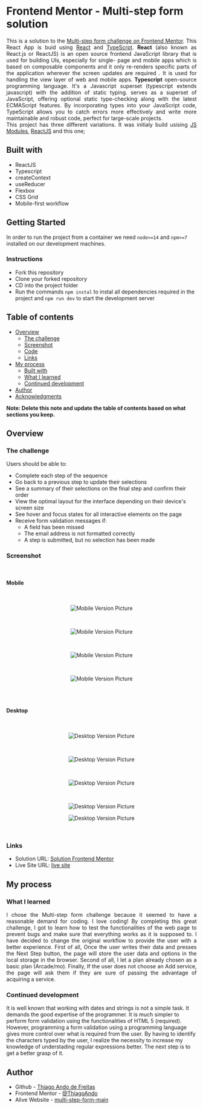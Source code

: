 # Frontend Mentor - Multi-step form solution

<div style="text-align: justify">

This is a solution to the [Multi-step form challenge on Frontend Mentor](https://www.frontendmentor.io/challenges/multistep-form-YVAnSdqQBJ). This React App is buid using [React](https://react.dev/) and [TypeScrpt](https://www.typescriptlang.org/docs/handbook/intro.html). <spam style="font-weight: bold"> React</spam> (also known as React.js or ReactJS) is an open source frontend JavaScript library that is used for building UIs, especially for single- page and mobile apps which is based on composable components
and it only re-renders specific parts of the application wherever the screen updates are required . It is used for handling the view layer of
web and mobile apps.<spam style="font-weight: bold"> Typescript</spam> open-source programming language. It's a Javascript superset (typescript extends javascript) with the addition of static typing. serves as a superset of JavaScript, offering optional static type-checking along with the latest ECMAScript features. By incorporating types into your JavaScript code, TypeScript allows you to catch errors more effectively and write more maintainable and robust code, perfect for large-scale projects.
</br>
This project has three different variations. It was initialy build usising [JS Modules](https://github.com/ThiagoAndo/multi-step-form-main), [ReactJS](https://github.com/ThiagoAndo/React-mult-step-form) and this one;

</div>

## Built with

- ReactJS
- Typescript
- createContext
- useReducer
- Flexbox
- CSS Grid
- Mobile-first workflow

## Getting Started

In order to run the project from a container we need `node>=14` and `npm>=7` installed on our development machines.
### Instructions
- Fork this repository
- Clone your forked repository
- CD into the project folder
- Run the commands `npm instal` to instal all dependencies required in the project and `npm run dev` to start the development server



## Table of contents

- [Overview](#overview)
  - [The challenge](#the-challenge)
  - [Screenshot](#screenshot)
  - [Code](#code)
  - [Links](#links)
- [My process](#my-process)
  - [Built with](#built-with)
  - [What I learned](#what-i-learned)
  - [Continued development](#continued-development)
- [Author](#author)
- [Acknowledgments](#acknowledgments)

**Note: Delete this note and update the table of contents based on what sections you keep.**

## Overview

### The challenge

Users should be able to:

- Complete each step of the sequence
- Go back to a previous step to update their selections
- See a summary of their selections on the final step and confirm their order
- View the optimal layout for the interface depending on their device's screen size
- See hover and focus states for all interactive elements on the page
- Receive form validation messages if:
  - A field has been missed
  - The email address is not formatted correctly
  - A step is submitted, but no selection has been made
### Screenshot

</br>

#### Mobile

</br>
<p align="center">
    <img src="./screenshots/Mob2.PNG" alt="Mobile Version Picture">
</p>
</br>
<p align="center">
    <img src="./screenshots/Mob3.PNG" alt="Mobile Version Picture">
</p>
</br>
<p align="center">
    <img src="./screenshots/Mob4.PNG" alt="Mobile Version Picture">
</p>
</br>
<p align="center">
    <img src="./screenshots/Mob5.PNG" alt="Mobile Version Picture">
</p>
</br>
</br>

#### Desktop

</br>
<p align="center">
    <img src="./screenshots/Desk1.PNG" alt="Desktop Version Picture">
</p>
</br>
<p align="center">
    <img src="./screenshots/Desk2.PNG" alt="Desktop Version Picture">
</p>
</br>
<p align="center">
    <img src="./screenshots/Desk3.PNG" alt="Desktop Version Picture">
</p>
</br>
<p align="center">
    <img src="./screenshots/Desk4.PNG" alt="Desktop Version Picture">
</p>
<p align="center">
    <img src="./screenshots/Desk5.PNG" alt="Desktop Version Picture">
</p>
</br>

### Links

- Solution URL: [Solution Frontend Mentor](https://www.frontendmentor.io/solutions/mobilefirst-html5-css-js-wR9hS7nsf2)
- Live Site URL: [live site](https://resilient-creponne-e85869.netlify.app)

## My process

### What I learned

<div style="text-align: justify">
    I chose the Multi-step form challenge because it seemed to have a reasonable demand for coding. I love coding! By completing this great challenge, I got to learn how to test the functionalities of the web page to prevent bugs and make sure that everything works as it is supposed to. I have decided to change the original workflow to provide the user with a better experience. First of all, Once the user writes their data and presses the Next Step button, the page will store the user data and options in the local storage in the browser. Second of all, I let a plan already chosen as a basic plan (Arcade/mo). Finally, If the user does not choose an Add service, the page will ask them if they are sure of passing the advantage of acquiring a service.
</div>


### Continued development

It is well known that working with dates and strings is not a simple task. It demands the good expertise of the programmer. It is much simpler to perform form validation using the functionalities of HTML 5 (required). However, programming a form validation using a programming language gives more control over what is required from the user. By having to identify the characters typed by the user, I realize the necessity to increase my knowledge of understading regular expressions better. The next step is to get a better grasp of it.

## Author

- Github - [Thiago Ando de Freitas](https://github.com/ThiagoAndo)
- Frontend Mentor - [@ThiagoAndo](https://www.frontendmentor.io/profile/ThiagoAndo)
- Alive Website - [multi-step-form-main](https://thiagoando.github.io/multi-step-form-main/)
